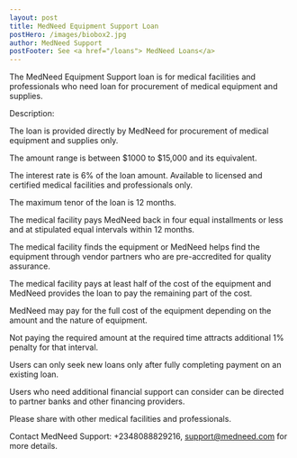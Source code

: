 ```yaml
---
layout: post
title: MedNeed Equipment Support Loan 
postHero: /images/biobox2.jpg
author: MedNeed Support
postFooter: See <a href="/loans"> MedNeed Loans</a> 
---
```

<!-- Excerpt here before second image below -->
The MedNeed Equipment Support loan is for medical facilities and professionals who need loan for procurement of medical equipment and supplies. 

Description: 

The loan is provided directly by MedNeed for procurement of medical equipment and supplies only. 

The amount range is between $1000 to $15,000 and its equivalent. 

The interest rate is 6% of the loan amount. 
Available to licensed and certified medical facilities and professionals only. 

The maximum tenor of the loan is 12 months.

The medical facility pays MedNeed back in four equal installments or less and at stipulated equal intervals within 12 months.

The medical facility finds the equipment or MedNeed helps find the equipment through vendor partners who are pre-accredited for quality assurance.

The medical facility pays at least half of the cost of the equipment and MedNeed provides the loan to pay the remaining part of the cost. 

MedNeed may pay for the full cost of the equipment depending on the amount and the nature of equipment. 

Not paying the required amount at the required time attracts additional 1% penalty for that interval. 

Users can only seek new loans only after fully completing payment on an existing loan.

Users who need additional financial support can consider can be directed to partner banks and other financing providers.

Please share with other medical facilities and professionals.

Contact MedNeed Support: +2348088829216, support@medneed.com for more details.




